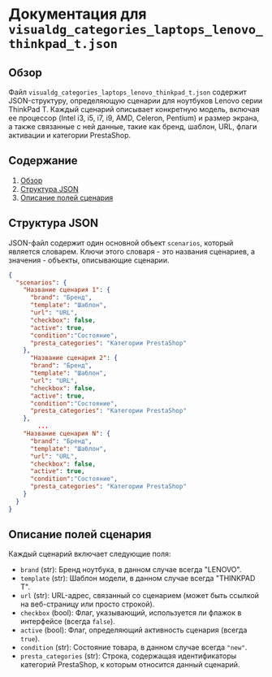 # Документация для `visualdg_categories_laptops_lenovo_thinkpad_t.json`

## Обзор

Файл `visualdg_categories_laptops_lenovo_thinkpad_t.json` содержит JSON-структуру, определяющую сценарии для ноутбуков Lenovo серии ThinkPad T. Каждый сценарий описывает конкретную модель, включая ее процессор (Intel i3, i5, i7, i9, AMD, Celeron, Pentium) и размер экрана, а также связанные с ней данные, такие как бренд, шаблон, URL, флаги активации и категории PrestaShop.

## Содержание

1. [Обзор](#обзор)
2. [Структура JSON](#структура-json)
3. [Описание полей сценария](#описание-полей-сценария)

## Структура JSON

JSON-файл содержит один основной объект `scenarios`, который является словарем. Ключи этого словаря - это названия сценариев, а значения - объекты, описывающие сценарии.
```json
{
  "scenarios": {
    "Название сценария 1": {
      "brand": "Бренд",
      "template": "Шаблон",
      "url": "URL",
      "checkbox": false,
      "active": true,
      "condition":"Состояние",
      "presta_categories": "Категории PrestaShop"
    },
      "Название сценария 2": {
      "brand": "Бренд",
      "template": "Шаблон",
      "url": "URL",
      "checkbox": false,
      "active": true,
      "condition":"Состояние",
      "presta_categories": "Категории PrestaShop"
    },
        ...
    "Название сценария N": {
      "brand": "Бренд",
      "template": "Шаблон",
      "url": "URL",
      "checkbox": false,
      "active": true,
      "condition":"Состояние",
      "presta_categories": "Категории PrestaShop"
    }
  }
}
```
## Описание полей сценария

Каждый сценарий включает следующие поля:
- `brand` (str): Бренд ноутбука, в данном случае всегда "LENOVO".
- `template` (str): Шаблон модели, в данном случае всегда "THINKPAD T".
- `url` (str): URL-адрес, связанный со сценарием (может быть ссылкой на веб-страницу или просто строкой).
- `checkbox` (bool): Флаг, указывающий, используется ли флажок в интерфейсе (всегда `false`).
- `active` (bool): Флаг, определяющий активность сценария (всегда `true`).
- `condition` (str): Состояние товара, в данном случае всегда `"new"`.
- `presta_categories` (str): Строка, содержащая идентификаторы категорий PrestaShop, к которым относится данный сценарий.